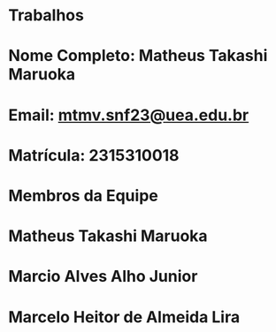 # Trabalhos
# Nome Completo: Matheus Takashi Maruoka 
# Email: mtmv.snf23@uea.edu.br
# Matrícula: 2315310018

# Membros da Equipe
# Matheus Takashi Maruoka
# Marcio Alves Alho Junior
# Marcelo Heitor de Almeida Lira
